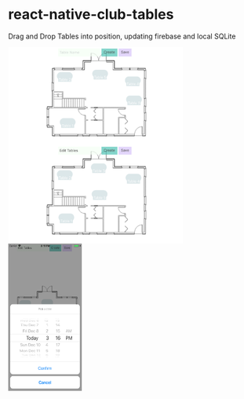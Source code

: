# react-native-club-tables
Drag and Drop Tables into position, updating firebase and local SQLite


<a href="#"><img src="https://github.com/jmullings/react-native-club-tables/blob/master/www/img/floorPlan1.png" style="float:left; height:200px"></a>
<a href="#"><img src="https://github.com/jmullings/react-native-club-tables/blob/master/www/img/floorPlan2.png" style="float:left; height:200px"></a>
<a href="#"><img src="https://github.com/jmullings/react-native-club-tables/blob/master/www/img/dateEdit.png" style="float:center; height:300px;width:150px"></a>
